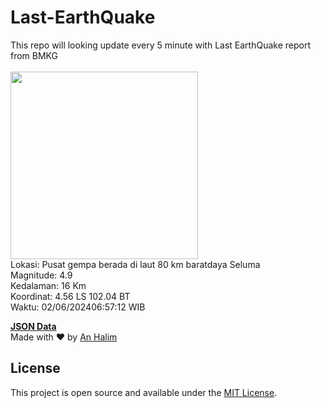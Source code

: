 # Last-EarthQuake
This repo will looking update every 5 minute with Last EarthQuake report from BMKG
<br>
<br>
<img src="https://static.bmkg.go.id/20240602065712.mmi.jpg" width="300"/>
<br>
Lokasi: Pusat gempa berada di laut 80 km baratdaya Seluma <br>
Magnitude: 4.9 <br>
Kedalaman: 16 Km <br>
Koordinat: 4.56 LS 102.04 BT <br>
Waktu: 02/06/202406:57:12 WIB <br>

<a href="./data/data.json">**JSON Data**</a>
<br>
Made with ❤️ by <a href="https://github.com/an-halim">An Halim</a>
## License

This project is open source and available under the [MIT License](LICENSE).
